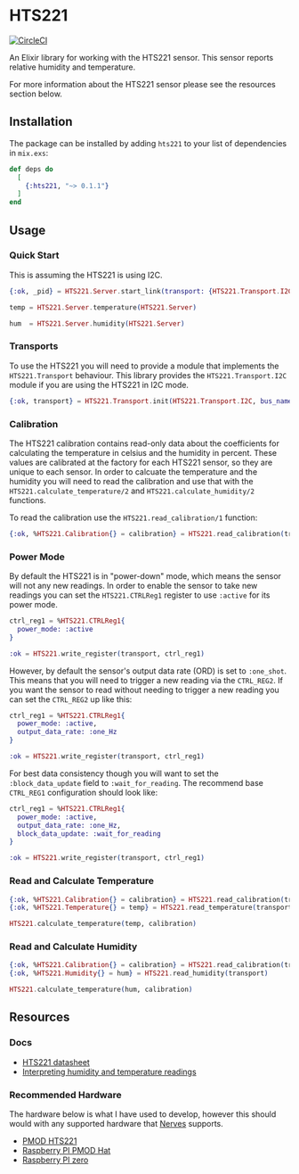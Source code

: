 # HTS221

[![CircleCI](https://circleci.com/gh/mattludwigs/hts221.svg?style=svg)](https://circleci.com/gh/mattludwigs/hts221)

An Elixir library for working with the HTS221 sensor. This sensor reports
relative humidity and temperature.

For more information about the HTS221 sensor please see the resources section below.

## Installation

The package can be installed by adding `hts221` to your list of dependencies in `mix.exs`:

```elixir
def deps do
  [
    {:hts221, "~> 0.1.1"}
  ]
end
```

## Usage

### Quick Start

This is assuming the HTS221 is using I2C.

```elixir
{:ok, _pid} = HTS221.Server.start_link(transport: {HTS221.Transport.I2C, [bus_name: "i2c-1"]})

temp = HTS221.Server.temperature(HTS221.Server)

hum  = HTS221.Server.humidity(HTS221.Server)
```

### Transports

To use the HTS221 you will need to provide a module that implements the
`HTS221.Transport` behaviour. This library provides the
`HTS221.Transport.I2C` module if you are using the HTS221 in I2C mode.

```elixir
{:ok, transport} = HTS221.Transport.init(HTS221.Transport.I2C, bus_name: "i2c-1")
```

### Calibration

The HTS221 calibration contains read-only data about the coefficients for
calculating the temperature in celsius and the humidity in percent. These values
are calibrated at the factory for each HTS221 sensor, so they are unique to each
sensor. In order to calcuate the temperature and the humidity you will need to
read the calibration and use that with the `HTS221.calculate_temperature/2` and
`HTS221.calculate_humidity/2` functions.

To read the calibration use the `HTS221.read_calibration/1` function:

```elixir
{:ok, %HTS221.Calibration{} = calibration} = HTS221.read_calibration(transport)
```

### Power Mode

By default the HTS221 is in "power-down" mode, which means the sensor will not 
any new readings. In order to enable the sensor to take new readings you can set
the `HTS221.CTRLReg1` register to use `:active` for its power mode.

```elixir
ctrl_reg1 = %HTS221.CTRLReg1{
  power_mode: :active
}

:ok = HTS221.write_register(transport, ctrl_reg1)
```

However, by default the sensor's output data rate (ORD) is set to `:one_shot`.
This means that you will need to trigger a new reading via the `CTRL_REG2`. If
you want the sensor to read without needing to trigger a new reading you can set
the `CTRL_REG2` up like this:

```elixir
ctrl_reg1 = %HTS221.CTRLReg1{
  power_mode: :active,
  output_data_rate: :one_Hz
}

:ok = HTS221.write_register(transport, ctrl_reg1)
```

For best data consistency though you will want to set the `:block_data_update`
field to `:wait_for_reading`. The recommend base `CTRL_REG1` configuration
should look like:

```elixir
ctrl_reg1 = %HTS221.CTRLReg1{
  power_mode: :active,
  output_data_rate: :one_Hz,
  block_data_update: :wait_for_reading
}

:ok = HTS221.write_register(transport, ctrl_reg1)
```

### Read and Calculate Temperature

```elixir
{:ok, %HTS221.Calibration{} = calibration} = HTS221.read_calibration(transport)
{:ok, %HTS221.Temperature{} = temp} = HTS221.read_temperature(transport)

HTS221.calculate_temperature(temp, calibration)

```

### Read and Calculate Humidity

```elixir
{:ok, %HTS221.Calibration{} = calibration} = HTS221.read_calibration(transport)
{:ok, %HTS221.Humidity{} = hum} = HTS221.read_humidity(transport)

HTS221.calculate_temperature(hum, calibration)

```

## Resources 

### Docs

- [HTS221 datasheet](https://www.st.com/resource/en/datasheet/hts221.pdf)
- [Interpreting humidity and temperature readings](https://www.st.com/resource/en/technical_note/dm00208001.pdf)


### Recommended Hardware

The hardware below is what I have used to develop, however this should would with
any supported hardware that [Nerves](https://hexdocs.pm/nerves/targets.html#supported-targets-and-systems) supports.

- [PMOD HTS221](https://store.alliedcomponentworks.com/collections/open-hardware/products/pmod-humidity-and-temperature-stmicroelectronics-hts221)
- [Raspberry PI PMOD Hat](https://store.alliedcomponentworks.com/collections/open-hardware/products/pmod-adapter-for-raspberry-pi-3)
- [Raspberry PI zero](https://www.adafruit.com/product/3708)

